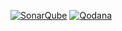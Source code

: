 [![SonarQube](https://github.com/DotEvolve/dot-base/actions/workflows/sonar.yml/badge.svg)](https://github.com/DotEvolve/dot-base/actions/workflows/sonar.yml)
[![Qodana](https://github.com/DotEvolve/dot-base/actions/workflows/code_quality.yml/badge.svg)](https://github.com/DotEvolve/dot-base/actions/workflows/code_quality.yml)
